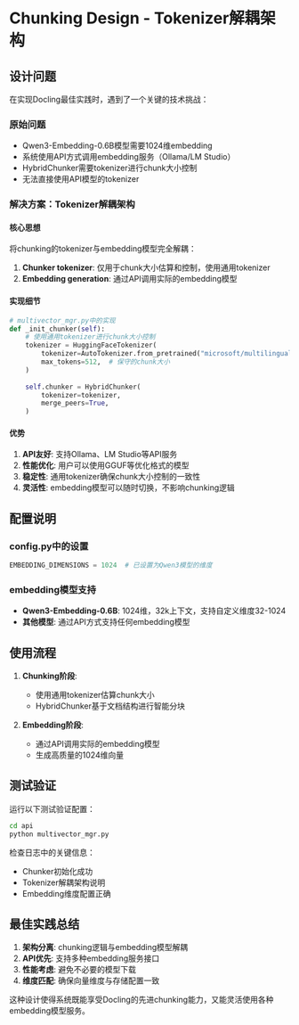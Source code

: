 # Chunking Design - Tokenizer解耦架构

## 设计问题

在实现Docling最佳实践时，遇到了一个关键的技术挑战：

### 原始问题
- Qwen3-Embedding-0.6B模型需要1024维embedding
- 系统使用API方式调用embedding服务（Ollama/LM Studio）
- HybridChunker需要tokenizer进行chunk大小控制
- 无法直接使用API模型的tokenizer

### 解决方案：Tokenizer解耦架构

#### 核心思想
将chunking的tokenizer与embedding模型完全解耦：
1. **Chunker tokenizer**: 仅用于chunk大小估算和控制，使用通用tokenizer
2. **Embedding generation**: 通过API调用实际的embedding模型

#### 实现细节

```python
# multivector_mgr.py中的实现
def _init_chunker(self):
    # 使用通用tokenizer进行chunk大小控制
    tokenizer = HuggingFaceTokenizer(
        tokenizer=AutoTokenizer.from_pretrained("microsoft/multilingual-MiniLM-L12-H384"),
        max_tokens=512,  # 保守的chunk大小
    )
    
    self.chunker = HybridChunker(
        tokenizer=tokenizer,
        merge_peers=True,
    )
```

#### 优势
1. **API友好**: 支持Ollama、LM Studio等API服务
2. **性能优化**: 用户可以使用GGUF等优化格式的模型
3. **稳定性**: 通用tokenizer确保chunk大小控制的一致性
4. **灵活性**: embedding模型可以随时切换，不影响chunking逻辑

## 配置说明

### config.py中的设置
```python
EMBEDDING_DIMENSIONS = 1024  # 已设置为Qwen3模型的维度
```

### embedding模型支持
- **Qwen3-Embedding-0.6B**: 1024维，32k上下文，支持自定义维度32-1024
- **其他模型**: 通过API方式支持任何embedding模型

## 使用流程

1. **Chunking阶段**: 
   - 使用通用tokenizer估算chunk大小
   - HybridChunker基于文档结构进行智能分块
   
2. **Embedding阶段**:
   - 通过API调用实际的embedding模型
   - 生成高质量的1024维向量

## 测试验证

运行以下测试验证配置：
```bash
cd api
python multivector_mgr.py
```

检查日志中的关键信息：
- Chunker初始化成功
- Tokenizer解耦架构说明
- Embedding维度配置正确

## 最佳实践总结

1. **架构分离**: chunking逻辑与embedding模型解耦
2. **API优先**: 支持多种embedding服务接口
3. **性能考虑**: 避免不必要的模型下载
4. **维度匹配**: 确保向量维度与存储配置一致

这种设计使得系统既能享受Docling的先进chunking能力，又能灵活使用各种embedding模型服务。

